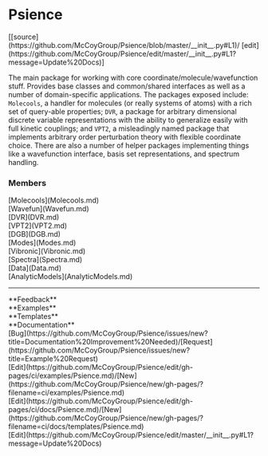 # <a id="Psience">Psience</a> 
<div class="docs-source-link" markdown="1">
[[source](https://github.com/McCoyGroup/Psience/blob/master/__init__.py#L1)/
[edit](https://github.com/McCoyGroup/Psience/edit/master/__init__.py#L1?message=Update%20Docs)]
</div>
    
The main package for working with core coordinate/molecule/wavefunction stuff.
Provides base classes and common/shared interfaces as well as a number of domain-specific applications.
The packages exposed include: `Molecools`, a handler for molecules (or really systems of atoms) with a
rich set of query-able properties; `DVR`, a package for arbitrary dimensional discrete variable representations
with the ability to generalize easily with full kinetic couplings; and `VPT2`, a misleadingly named package that
implements arbitrary order perturbation theory with flexible coordinate choice.
There are also a number of helper packages implementing things like a wavefunction interface, basis set representations,
and spectrum handling.

### Members
<div class="container alert alert-secondary bg-light">
  <div class="row">
   <div class="col" markdown="1">
[Molecools](Molecools.md)   
</div>
   <div class="col" markdown="1">
[Wavefun](Wavefun.md)   
</div>
   <div class="col" markdown="1">
[DVR](DVR.md)   
</div>
</div>
  <div class="row">
   <div class="col" markdown="1">
[VPT2](VPT2.md)   
</div>
   <div class="col" markdown="1">
[DGB](DGB.md)   
</div>
   <div class="col" markdown="1">
[Modes](Modes.md)   
</div>
</div>
  <div class="row">
   <div class="col" markdown="1">
[Vibronic](Vibronic.md)   
</div>
   <div class="col" markdown="1">
[Spectra](Spectra.md)   
</div>
   <div class="col" markdown="1">
[Data](Data.md)   
</div>
</div>
  <div class="row">
   <div class="col" markdown="1">
[AnalyticModels](AnalyticModels.md)   
</div>
   <div class="col" markdown="1">
   
</div>
   <div class="col" markdown="1">
   
</div>
</div>
</div>













---


<div markdown="1" class="text-secondary">
<div class="container">
  <div class="row">
   <div class="col" markdown="1">
**Feedback**   
</div>
   <div class="col" markdown="1">
**Examples**   
</div>
   <div class="col" markdown="1">
**Templates**   
</div>
   <div class="col" markdown="1">
**Documentation**   
</div>
   <div class="col" markdown="1">
   
</div>
   <div class="col" markdown="1">
   
</div>
   <div class="col" markdown="1">
   
</div>
</div>
  <div class="row">
   <div class="col" markdown="1">
[Bug](https://github.com/McCoyGroup/Psience/issues/new?title=Documentation%20Improvement%20Needed)/[Request](https://github.com/McCoyGroup/Psience/issues/new?title=Example%20Request)   
</div>
   <div class="col" markdown="1">
[Edit](https://github.com/McCoyGroup/Psience/edit/gh-pages/ci/examples/Psience.md)/[New](https://github.com/McCoyGroup/Psience/new/gh-pages/?filename=ci/examples/Psience.md)   
</div>
   <div class="col" markdown="1">
[Edit](https://github.com/McCoyGroup/Psience/edit/gh-pages/ci/docs/Psience.md)/[New](https://github.com/McCoyGroup/Psience/new/gh-pages/?filename=ci/docs/templates/Psience.md)   
</div>
   <div class="col" markdown="1">
[Edit](https://github.com/McCoyGroup/Psience/edit/master/__init__.py#L1?message=Update%20Docs)   
</div>
   <div class="col" markdown="1">
   
</div>
   <div class="col" markdown="1">
   
</div>
   <div class="col" markdown="1">
   
</div>
</div>
</div>
</div>